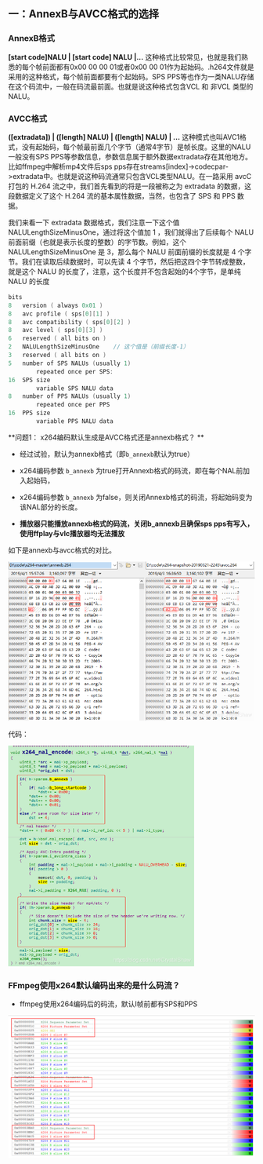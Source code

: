 ## 一：AnnexB与AVCC格式的选择

### AnnexB格式

**[start code]NALU | [start code] NALU |...**
这种格式比较常见，也就是我们熟悉的每个帧前面都有0x00 00 00 01或者0x00 00 01作为起始码。.h264文件就是采用的这种格式，每个帧前面都要有个起始码。SPS PPS等也作为一类NALU存储在这个码流中，一般在码流最前面。也就是说这种格式包含VCL 和 非VCL 类型的NALU。

### AVCC格式

**([extradata]) | ([length] NALU) | ([length] NALU) | ...**
这种模式也叫AVC1格式，没有起始码，每个帧最前面几个字节（通常4字节）是帧长度。这里的NALU一般没有SPS PPS等参数信息，参数信息属于额外数据extradata存在其他地方。比如ffmpeg中解析mp4文件后sps pps存在streams[index]->codecpar->extradata中。也就是说这种码流通常只包含VCL类型NALU。在一路采用 avcC 打包的 H.264 流之中，我们首先看到的将是一段被称之为 extradata 的数据，这段数据定义了这个 H.264 流的基本属性数据，当然，也包含了 SPS 和 PPS 数据。

我们来看一下 extradata 数据格式，我们注意一下这个值 NALULengthSizeMinusOne，通过将这个值加 1 ，我们就得出了后续每个 NALU 前面前缀（也就是表示长度的整数）的字节数。例如，这个 NALULengthSizeMinusOne 是 3，那么每个 NALU 前面前缀的长度就是 4 个字节。我们在读取后续数据时，可以先读 4 个字节，然后把这四个字节转成整数，就是这个 NALU 的长度了，注意，这个长度并不包含起始的4个字节，是单纯 NALU 的长度

```c++
bits      
8   version ( always 0x01 )  
8   avc profile ( sps[0][1] )  
8   avc compatibility ( sps[0][2] )  
8   avc level ( sps[0][3] )  
6   reserved ( all bits on )  
2   NALULengthSizeMinusOne    // 这个值是（前缀长度-1）
3   reserved ( all bits on )  
5   number of SPS NALUs (usually 1)  
        repeated once per SPS:  
16  SPS size  
        variable SPS NALU data  
8   number of PPS NALUs (usually 1)  
        repeated once per PPS  
16  PPS size  
        variable PPS NALU data
```



**问题1： x264编码默认生成是AVCC格式还是annexb格式？ **

* 经过试验，默认为annexb格式（即`b_annexb`默认为true）

* x264编码参数 `b_annexb` 为true打开Annexb格式的码流，即在每个NAL前加入起始码，

* x264编码参数 `b_annexb` 为false，则关闭Annexb格式的码流，将起始码变为该NAL部分的长度。
* **播放器只能播放annexb格式的码流，关闭b_annexb且确保sps pps有写入，使用ffplay与vlc播放器均无法播放**

如下是annexb与avcc格式的对比。

<img src="image/5.%20X264%E7%BC%96%E7%A0%81%E5%AE%9E%E9%AA%8C%E8%AE%B0%E5%BD%95/20190403171716287.png" alt="img" style="zoom: 80%;" />

代码：

<img src="image/5.%20X264%E7%BC%96%E7%A0%81%E5%AE%9E%E9%AA%8C%E8%AE%B0%E5%BD%95/20190404093442644.png" alt="img" style="zoom:67%;" />





### FFmpeg使用x264默认编码出来的是什么码流？

* ffmpeg使用x264编码后的码流，默认I帧前都有SPS和PPS

![image-20220815064540337](image/5.%20X264%E7%BC%96%E7%A0%81%E5%AE%9E%E9%AA%8C%E8%AE%B0%E5%BD%95/image-20220815064540337.png)